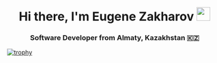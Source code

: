 <h1 align="center">Hi there, I'm Eugene Zakharov
<img src="https://github.com/blackcater/blackcater/raw/main/images/Hi.gif" height="32"/></h1>
<h3 align="center">Software Developer from Almaty, Kazakhstan 🇰🇿</h3>

[![trophy](https://github-profile-trophy.vercel.app/?username=fnc12&theme=onedark)](https://github.com/ryo-ma/github-profile-trophy)
